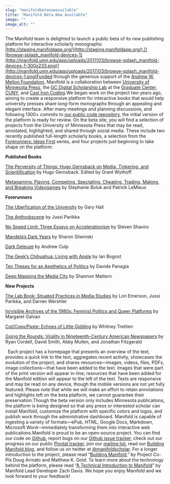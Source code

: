 ```yaml
---
slug: "manifoldbetanowavailable"
title: "Manifold Beta Now Available"
image: ""
image_alt: ""
---
```




<!--truncate-->

The Manifold team is delighted to launch a public beta of its new publishing platform for interactive scholarly monographs: [http://staging.manifoldapp.org/](http://staging.manifoldapp.org/).[![browse-splash_manifold-devices-1](http://manifold.umn.edu/app/uploads/2017/03/browse-splash_manifold-devices-1-300x233.png)](http://manifold.umn.edu/app/uploads/2017/03/browse-splash_manifold-devices-1.png)Funded through the generous support of the [Andrew W. Mellon Foundation](https://mellon.org/), Manifold is a collaboration between [University of Minnesota Press](http://www.upress.umn.edu/), the [GC Digital Scholarship Lab](http://gcdsl.commons.gc.cuny.edu/) at the [Graduate Center, CUNY](http://www.gc.cuny.edu/Home), and [Cast Iron Coding](http://castironcoding.com/).We began work on the project two years ago, aiming to create a responsive platform for interactive books that would help university presses share long-form monographs through an appealing and elegant interface. After many meetings and planning discussions, and following 1300+ commits to [our public code repository](https://github.com/ManifoldScholar/manifold), the initial version of the platform is ready for review. On the beta site, you will find a selection of projects from the University of Minnesota Press that may be read, annotated, highlighted, and shared through social media. These include two recently published full-length scholarly books, a selection from the [Forerunners: Ideas First](https://www.upress.umn.edu/book-division/series/forerunners-ideas-first) series, and four projects just beginning to take shape on the platform:

**Published Books**

[The Perversity of Things: Hugo Gernsback on Media, Tinkering, and Scientification](http://staging.manifoldapp.org/browse/project/5f1ec105-a4c1-4062-881b-2fb757ec56e7) by Hugo Gernsback. Edited by Grant Wythoff

[Metagaming: Playing, Competing, Spectating, Cheating, Trading, Making, and Breaking Videogames](http://staging.manifoldapp.org/browse/project/fcc2bb4d-6a16-4fca-b6de-490dd4bd49da) by Stephanie Boluk and Patrick LeMieux

**Forerunners**

[The Uberfication of the University](http://staging.manifoldapp.org/browse/project/385bb94e-81f3-4182-8348-97f71cd031b7) by Gary Hall

[The Anthrobscene](http://staging.manifoldapp.org/browse/project/32538539-8a5d-4774-bf3c-ec7802c12da2) by Jussi Parikka

[No Speed Limit: Three Essays on Accelerationism](http://staging.manifoldapp.org/browse/project/26e2e207-9e89-4fd1-a7e2-9fbac6fc1995) by Steven Shaviro

[Mandela’s Dark Years](http://staging.manifoldapp.org/browse/project/993fa90d-9e3c-4a8d-9dd0-b672f5de3775) by Sharon Sliwinski

[Dark Deleuze](http://staging.manifoldapp.org/browse/project/d9ccc261-0d5e-48b1-8f4a-6b8a985c1eee) by Andrew Culp

[The Geek’s Chihuahua: Living with Apple](http://staging.manifoldapp.org/browse/project/3558ba69-ca77-4132-b0f6-36d30ce62bd1) by Ian Bogost

[Ten Theses for an Aesthetics of Politics](http://staging.manifoldapp.org/browse/project/0737b1dd-de4c-442d-9f48-78bc4e69a622) by Davide Panagia

[Deep Mapping the Media City](http://staging.manifoldapp.org/browse/project/afdf4502-a2b3-4eb7-9225-a1d2c91b5fb3) by Shannon Mattern

**New Projects**

[The Lab Book: Situated Practices in Media Studies](http://staging.manifoldapp.org/browse/project/128f814b-541e-4b90-aa95-6d9b09787216) by Lori Emerson, Jussi Parikka, and Darren Wershler

[In/visible Archives of the 1980s: Feminist Politics and Queer Platforms](http://staging.manifoldapp.org/browse/project/b3ad1090-bff8-454f-adb1-36dea83f4162) by Margaret Galvan

[Cut/Copy/Paste: Echoes of Little Gidding](http://staging.manifoldapp.org/browse/project/a5416a1b-4ff5-4bca-9bc5-d7426403a6d0) by Whitney Trettien

[Going the Rounds: Virality in Nineteenth-Century American Newspapers](http://staging.manifoldapp.org/browse/project/195cf923-d0cc-4c71-96fc-41197a6319f6) by Ryan Cordell, David Smith, Abby Mullen, and Jonathan Fitzgerald

 &nbsp; Each project has a homepage that presents an overview of the text, provides a quick link to the text, aggregates recent activity, showcases the evolution of the project, and shares resources—images, videos, files, PDFs, image collections—that have been added to the text. Images that were part of the print version will appear in-line; resources that have been added for the Manifold edition will appear to the left of the text. Texts are responsive and may be read on any device, though the mobile versions are not yet fully featured. Please note that while we will make an effort to retain annotations and highlights left on the beta platform, we cannot guarantee their preservation.Though the beta version only includes Minnesota publications, the platform is being designed so that any press or interested scholar can install Manifold, customize the platform with specific colors and logos, and publish work through the administrative dashboard. Manifold is capable of ingesting a variety of formats—ePub, HTML, Google Docs, Markdown, Microsoft Word—immediately transforming them into interactive web publications.Manifold is proud to be an open-source project. You can find our code on [Github](https://github.com/ManifoldScholar/manifold), report bugs on our [Github issue tracker](https://github.com/ManifoldScholar/manifold/issues), check out our progress on our public [Pivotal tracker](https://www.pivotaltracker.com/n/projects/1457566/), join our [mailing list](http://umn.us14.list-manage.com/subscribe?u=81a2cb4ebc9b47294521b4148&id=501876d6d5), read our [Building Manifold blog](http://manifold.umn.edu/), and follow us on twitter at [@manifoldscholar](https://twitter.com/ManifoldScholar). For a longer introduction to the project, please read “[Building Manifold](http://manifold.umn.edu/2015/10/22/building-manifold/),” by Project Co-PIs Doug Armato and Matthew K. Gold. To learn more about the technology behind the platform, please read “[A Technical Introduction to Manifold](http://manifold.umn.edu/2015/12/03/a-technical-introduction-to-manifold/)” by Manifold Lead Developer Zach Davis. We hope you enjoy Manifold and we look forward to your feedback!

